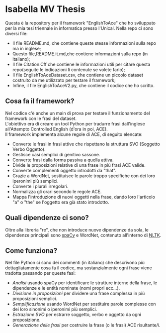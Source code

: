 # Isabella MV Thesis

Questa è la repository per il framework "EnglishToAce" che ho sviluppato per la mia tesi triennale in informatica presso l'Unical.
Nella repo ci sono diversi file:
* Il file README.md, che contiene queste stesse informazioni sulla repo ma in inglese;
* Questo file,README.it.md,che contiene informazioni sulla repo (in italiano);
* Il file Citation.Cff che contiene le informazioni utili per citare questa repo(seguite le indicazioni lì contenute se volete farlo);
* Il file EnglishToAceDataset.csv, che contiene un piccolo dataset costruito da me utilizzato per testare il framework;
* Infine, il file EnglishToAceV2.py, che contiene il codice che ho scritto.
  
## Cosa fa il framework?

Nel codice c'è anche un main di prova per testare il funzionamento del framework con le frasi del dataset. <br> L'obiettivo era di creare un tool Python per tradurre frasi dall'inglese all'Attempto Controlled English (d'ora in poi, ACE). <br>
Il framework implementa alcune regole di ACE, di seguito elencate:
* Converte le frasi in frasi attive che rispettano la struttura SVO (Soggetto Verbo Oggetto).
* Gestisce casi semplici di genitivo sassone.
* Converte frasi dalla forma passiva a quella attiva.
* Divide le proposizioni relative di una frase in più frasi ACE valide. 
* Converte complementi oggetto introdotti da "that".
* Grazie a WordNet, sostituisce le parole troppo specifiche con dei loro iperonimi più semplici.
* Converte i plurali irregolari.
* Normalizza gli orari secondo le regole ACE.
* Mappa l'introduzione di nuovi oggetti nella frase, dando loro l'articolo "a" o "the" se l'oggetto era già stato introdotto.

## Quali dipendenze ci sono?
Oltre alla libreria "re", che non introduce nuove dipendenze da sola, le dipendenze principali sono [spaCy](https://spacy.io/) e WordNet, contenuto all'interno di [NLTK](https://www.nltk.org/).
 
## Come funziona?

Nel file Python ci sono dei commenti (in italiano) che descrivono più dettagliatamente cosa fa il codice, ma sostanzialmente ogni frase viene tradotta passando per queste fasi:
* _Analisi_ usando spaCy per identificare le strutture interne della frase, le dipendenze e le entità nominate (nomi propri ecc...).
* _Divisione in proposizioni_ per dividere una frase complessa in più proposizioni semplici.
* _Semplificazione_ usando WordNet per sostituire parole complesse con dei loro sinonimi o iperonimi più semplici.
* _Estrazione SVO_ per estrarre soggetto, verbo e oggetto da ogni proposizione.
* _Generazione delle frasi_ per costruire la frase (o le frasi) ACE risultante/i.


